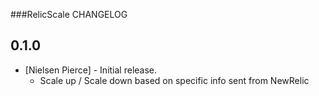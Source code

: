 ###RelicScale CHANGELOG  


0.1.0
-----
- [Nielsen Pierce] - Initial release.
	- Scale up / Scale down based on specific info sent from NewRelic